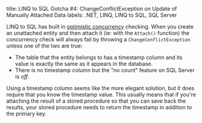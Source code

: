 title: LINQ to SQL Gotcha #4: ChangeConflictException on Update of Manually Attached Data
labels: .NET, LINQ, LINQ to SQL, SQL Server

LINQ to SQL has built in <a href="http://en.wikipedia.org/wiki/Optimistic_concurrency_control">optimistic concurrency</a> checking.  When you create an unattached entity and then attach it (ie: with the <code>Attach()</code> function) the concurrency check will always fail by throwing a <code>ChangeConflictException</code> unless one of the two are true<!--break-->:

<ul>
<li>The table that the entity belongs to has a timestamp column and its value is exactly the same as it appears in the database.</li>
<li>There is no timestamp column but the "no count" feature on SQL Server is <em>off</em>.
</ul>

Using a timestamp column seems like the more elegant solution, but it does require that you know the timestamp value.  This usually means that if you're attaching the result of a stored procedure so that you can save back the results, your stored procedure needs to return the timestamp in addition to the primary key.
